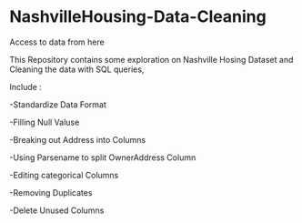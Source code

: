 # NashvilleHousing-Data-Cleaning

Access to data from here

This Repository contains some exploration on Nashville Hosing Dataset and Cleaning the data with SQL queries, 

Include :

-Standardize Data Format

-Filling Null Valuse

-Breaking out Address into Columns

-Using Parsename to split OwnerAddress Column

-Editing categorical Columns

-Removing Duplicates

-Delete Unused Columns
